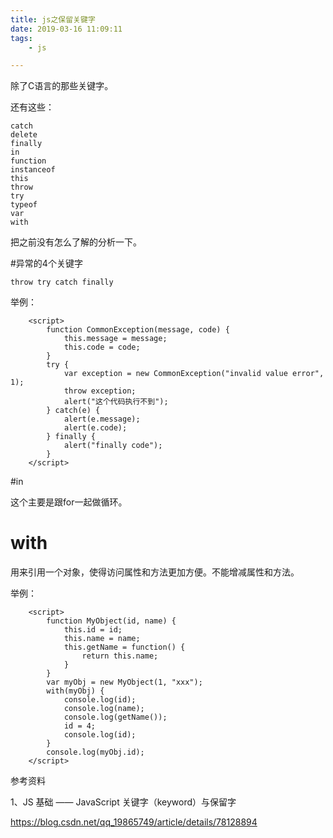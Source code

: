 ```yaml
---
title: js之保留关键字
date: 2019-03-16 11:09:11
tags:
	- js

---
```






除了C语言的那些关键字。

还有这些：

```
catch
delete
finally
in
function
instanceof
this
throw
try
typeof
var
with
```



把之前没有怎么了解的分析一下。

#异常的4个关键字

```
throw try catch finally
```

举例：

```
    <script>
        function CommonException(message, code) {
            this.message = message;
            this.code = code;
        }
        try {
            var exception = new CommonException("invalid value error", 1);
            throw exception;
            alert("这个代码执行不到");
        } catch(e) {
            alert(e.message);
            alert(e.code);
        } finally {
            alert("finally code");
        }
    </script>
```



#in

这个主要是跟for一起做循环。



# with

用来引用一个对象，使得访问属性和方法更加方便。不能增减属性和方法。

举例：

```
    <script>
        function MyObject(id, name) {
            this.id = id;
            this.name = name;
            this.getName = function() {
                return this.name;
            }
        }
        var myObj = new MyObject(1, "xxx");
        with(myObj) {
            console.log(id);
            console.log(name);
            console.log(getName());
            id = 4;
            console.log(id);
        }
        console.log(myObj.id);
    </script>
```



参考资料

1、JS 基础 —— JavaScript 关键字（keyword）与保留字

https://blog.csdn.net/qq_19865749/article/details/78128894